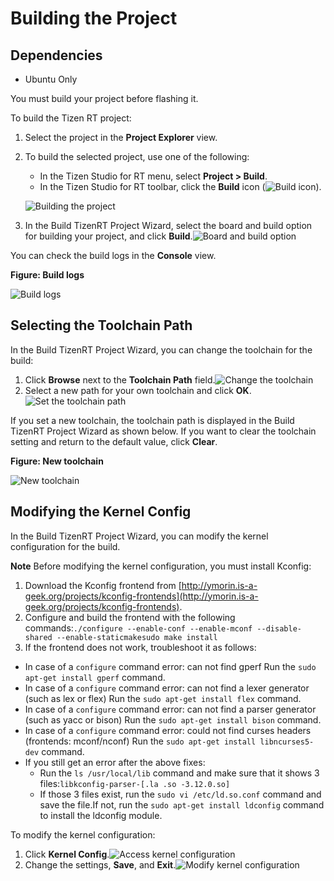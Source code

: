 # Building the Project
## Dependencies

- Ubuntu Only

You must build your project before flashing it.

To build the Tizen RT project:

1. Select the project in the **Project Explorer** view.

2. To build the selected project, use one of the following:

   - In the Tizen Studio for RT menu, select **Project > Build**.
   - In the Tizen Studio for RT toolbar, click the **Build** icon (![Build icon](./media/rt_icon_build.png)).

   ![Building the project](./media/rt_build.png)

3. In the Build TizenRT Project Wizard, select the board and build option for building your project, and click **Build**.![Board and build option](./media/rt_build_option.png)

You can check the build logs in the **Console** view.

**Figure: Build logs**

![Build logs](./media/rt_build_logs.png)

## Selecting the Toolchain Path

In the Build TizenRT Project Wizard, you can change the toolchain for the build:

1. Click **Browse** next to the **Toolchain Path** field.![Change the toolchain](./media/rt_toolchain_select.png)
2. Select a new path for your own toolchain and click **OK**.![Set the toolchain path](./media/rt_toolchain_path.png)

If you set a new toolchain, the toolchain path is displayed in the Build TizenRT Project Wizard as shown below. If you want to clear the toolchain setting and return to the default value, click **Clear**.

**Figure: New toolchain**

![New toolchain](./media/rt_toolchain.png)

## Modifying the Kernel Config

In the Build TizenRT Project Wizard, you can modify the kernel configuration for the build.

**Note**
Before modifying the kernel configuration, you must install Kconfig:
1. Download the Kconfig frontend from [http://ymorin.is-a-geek.org/projects/kconfig-frontends](http://ymorin.is-a-geek.org/projects/kconfig-frontends).
2. Configure and build the frontend with the following commands:`./configure --enable-conf --enable-mconf --disable-shared --enable-staticmakesudo make install`
3. If the frontend does not work, troubleshoot it as follows:
  - In case of a `configure` command error: can not find gperf
    Run the `sudo apt-get install gperf` command.
  - In case of a `configure` command error: can not find a lexer generator (such as lex or flex)
    Run the `sudo apt-get install flex` command.
  - In case of a `configure` command error: can not find a parser generator (such as yacc or bison)
    Run the `sudo apt-get install bison` command.
  - In case of a `configure` command error: could not find curses headers (frontends: mconf/nconf)
    Run the `sudo apt-get install libncurses5-dev` command.
  - If you still get an error after the above fixes:
      - Run the `ls /usr/local/lib` command and make sure that it shows 3 files:`libkconfig-parser-[.la .so -3.12.0.so]`
      - If those 3 files exist, run the `sudo vi /etc/ld.so.conf` command and save the file.If not, run the `sudo apt-get install ldconfig` command to install the ldconfig module.

To modify the kernel configuration:

1. Click **Kernel Config**.![Access kernel configuration](./media/rt_kernel_access.png)
2. Change the settings, **Save**, and **Exit**.![Modify kernel configuration](./media/rt_kernel_modify.png)